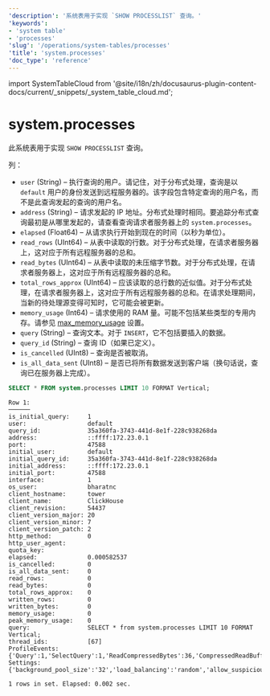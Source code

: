 ```yaml
---
'description': '系统表用于实现 `SHOW PROCESSLIST` 查询。'
'keywords':
- 'system table'
- 'processes'
'slug': '/operations/system-tables/processes'
'title': 'system.processes'
'doc_type': 'reference'
---
```


import SystemTableCloud from '@site/i18n/zh/docusaurus-plugin-content-docs/current/_snippets/_system_table_cloud.md';


# system.processes

<SystemTableCloud/>

此系统表用于实现 `SHOW PROCESSLIST` 查询。

列：

- `user` (String) – 执行查询的用户。请记住，对于分布式处理，查询是以 `default` 用户的身份发送到远程服务器的。该字段包含特定查询的用户名，而不是此查询发起的查询的用户名。
- `address` (String) – 请求发起的 IP 地址。分布式处理时相同。要追踪分布式查询最初是从哪里发起的，请查看查询请求者服务器上的 `system.processes`。
- `elapsed` (Float64) – 从请求执行开始到现在的时间（以秒为单位）。
- `read_rows` (UInt64) – 从表中读取的行数。对于分布式处理，在请求者服务器上，这对应于所有远程服务器的总和。
- `read_bytes` (UInt64) – 从表中读取的未压缩字节数。对于分布式处理，在请求者服务器上，这对应于所有远程服务器的总和。
- `total_rows_approx` (UInt64) – 应该读取的总行数的近似值。对于分布式处理，在请求者服务器上，这对应于所有远程服务器的总和。在请求处理期间，当新的待处理源变得可知时，它可能会被更新。
- `memory_usage` (Int64) – 请求使用的 RAM 量。可能不包括某些类型的专用内存。请参见 [max_memory_usage](/operations/settings/settings#max_memory_usage) 设置。
- `query` (String) – 查询文本。对于 `INSERT`，它不包括要插入的数据。
- `query_id` (String) – 查询 ID（如果已定义）。
- `is_cancelled` (UInt8) – 查询是否被取消。
- `is_all_data_sent` (UInt8) – 是否已将所有数据发送到客户端（换句话说，查询已在服务器上完成）。

```sql
SELECT * FROM system.processes LIMIT 10 FORMAT Vertical;
```

```response
Row 1:
──────
is_initial_query:     1
user:                 default
query_id:             35a360fa-3743-441d-8e1f-228c938268da
address:              ::ffff:172.23.0.1
port:                 47588
initial_user:         default
initial_query_id:     35a360fa-3743-441d-8e1f-228c938268da
initial_address:      ::ffff:172.23.0.1
initial_port:         47588
interface:            1
os_user:              bharatnc
client_hostname:      tower
client_name:          ClickHouse
client_revision:      54437
client_version_major: 20
client_version_minor: 7
client_version_patch: 2
http_method:          0
http_user_agent:
quota_key:
elapsed:              0.000582537
is_cancelled:         0
is_all_data_sent:     0
read_rows:            0
read_bytes:           0
total_rows_approx:    0
written_rows:         0
written_bytes:        0
memory_usage:         0
peak_memory_usage:    0
query:                SELECT * from system.processes LIMIT 10 FORMAT Vertical;
thread_ids:           [67]
ProfileEvents:        {'Query':1,'SelectQuery':1,'ReadCompressedBytes':36,'CompressedReadBufferBlocks':1,'CompressedReadBufferBytes':10,'IOBufferAllocs':1,'IOBufferAllocBytes':89,'ContextLock':15,'RWLockAcquiredReadLocks':1}
Settings:             {'background_pool_size':'32','load_balancing':'random','allow_suspicious_low_cardinality_types':'1','distributed_aggregation_memory_efficient':'1','skip_unavailable_shards':'1','log_queries':'1','max_bytes_before_external_group_by':'20000000000','max_bytes_before_external_sort':'20000000000','allow_introspection_functions':'1'}

1 rows in set. Elapsed: 0.002 sec.
```

